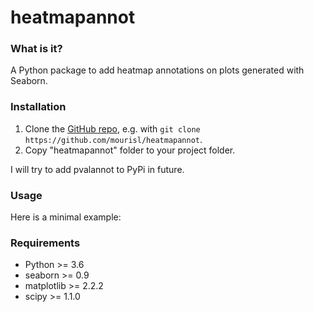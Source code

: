heatmapannot
======

### What is it?
A Python package to add heatmap annotations on plots generated with Seaborn. 

### Installation

1. Clone the [GitHub repo](https://github.com/mourisl/pvalannot), e.g. with `git clone https://github.com/mourisl/heatmapannot`.
2. Copy "heatmapannot" folder to your project folder.

I will try to add pvalannot to PyPi in future.

### Usage
Here is a minimal example:



### Requirements
+ Python >= 3.6
+ seaborn >= 0.9
+ matplotlib >= 2.2.2
+ scipy >= 1.1.0

